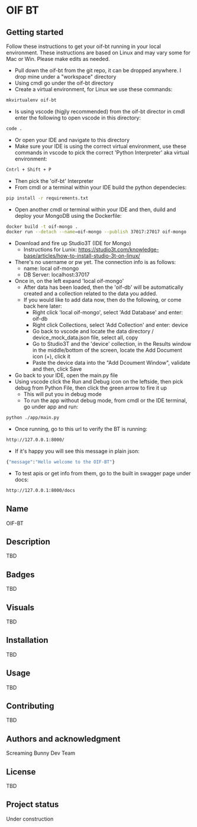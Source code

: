 # OIF BT

## Getting started

Follow these instructions to get your oif-bt running in your local environment.  These instructions are based on Linux and may vary some for Mac or Win.  Please make edits as needed.  

- Pull down the oif-bt from the git repo, it can be dropped anywhere.  I drop mine under a "workspace" directory
- Using cmdl go under the oif-bt directory
- Create a virtual environment, for Linux we use these commands:

```bash
mkvirtualenv oif-bt
```

- Is using vscode (higjly recommended) from the oif-bt director in cmdl enter the following to open vscode in this directory:

```bash
code .
```

- Or open your IDE and navigate to this directory
- Make sure your IDE is using the correct virtual environment, use these commands in vscode to pick the correct 'Python Interpreter' aka virtual environment:

```bash
Cntrl + Shift + P
```

- Then pick the 'oif-bt' Interpreter
- From cmdl or a terminal within your IDE build the python dependecies:

```bash
pip install -r requirements.txt
```

- Open another cmdl or terminal within your IDE and then, duild and deploy your MongoDB using the Dockerfile:

```bash
docker build -t oif-mongo .
docker run --detach --name=oif-mongo --publish 37017:27017 oif-mongo
```

- Download and fire up Studio3T (IDE for Mongo)
  - Instructions for Lunix: <https://studio3t.com/knowledge-base/articles/how-to-install-studio-3t-on-linux/>
- There's no username or pw yet.  The connection info is as follows:
  - name: local oif-mongo
  - DB Server: localhost:37017
- Once in, on the left expand 'local oif-mongo'
  - After data has been loaded, then the 'oif-db' will be automatically created and a collection related to the data you added.  
  - If you would like to add data now, then do the following, or come back here later:
    - Right click 'local oif-mongo', select 'Add Database' and enter: oif-db
    - Right click Collections, select 'Add Collection' and enter: device
    - Go back to vscode and locate the data directory / device_mock_data.json file, select all, copy
    - Go to Studio3T and the 'device' collection, in the Results window in the middle/bottom of the screen, locate the Add Document icon (+), click it
    - Paste the device data into the "Add Dcoument Window", validate and then, click Save
- Go back to your IDE, open the main.py file
- Using vscode click the Run and Debug icon on the leftside, then pick debug from Python File, then click the green arrow to fire it up
  - This will put you in debug mode
  - To run the app without debug mode, from cmdl or the IDE terminal, go under app and run:

```bash
python ./app/main.py
```

- Once running, go to this url to verify the BT is running:

```bash
http://127.0.0.1:8000/
```

- If it's happy you will see this message in plain json:

```bash
{"message":"Hello welcome to the OIF-BT"}
```

- To test apis or get info from them, go to the built in swagger page under docs:

```bash
http://127.0.0.1:8000/docs
```

## Name

OIF-BT

## Description

TBD

## Badges

TBD

## Visuals

TBD

## Installation

TBD

## Usage

TBD

## Contributing

TBD

## Authors and acknowledgment

Screaming Bunny Dev Team

## License

TBD

## Project status

Under construction
